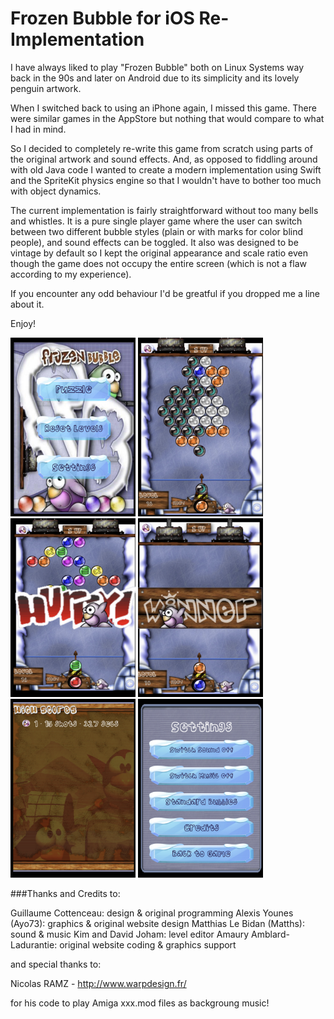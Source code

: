 #  Frozen Bubble for iOS Re-Implementation

I have always liked to play "Frozen Bubble" both on Linux Systems way back in the 90s and later on Android due to its simplicity and its lovely penguin artwork.

When I switched back to using an iPhone again, I missed this game. There were similar games in the AppStore but nothing that would compare to what I had in mind. 

So I decided to completely re-write this game from scratch using parts of the original artwork and sound effects. And, as opposed to fiddling around with old Java code I wanted to create a  modern implementation using Swift and the SpriteKit physics engine so that I wouldn't have to bother too much with object dynamics. 

The current implementation is fairly straightforward without too many bells and whistles. It is a pure single player game where the user can switch between two different bubble styles (plain or with marks for color blind people), and sound effects can be toggled. It also was designed to be vintage by default so I kept the original appearance and scale ratio even though the game does not occupy the entire screen (which is not a flaw according to my experience).

If you encounter any odd behaviour I'd be greatful if you dropped me a line about it.

Enjoy!


<img src="https://github.com/ulritter/FrozenBubbleSwift/blob/main/fb1.png" width = "200" height = "286">  <img src="https://github.com/ulritter/FrozenBubbleSwift/blob/main/fb2.png" width = "200" height = "286"> <img src="https://github.com/ulritter/FrozenBubbleSwift/blob/main/fb3.png" width = "200" height = "286">
<img src="https://github.com/ulritter/FrozenBubbleSwift/blob/main/fb4.png" width = "200" height = "286"> <img src="https://github.com/ulritter/FrozenBubbleSwift/blob/main/fb5.png" width = "200" height = "286"> <img src="https://github.com/ulritter/FrozenBubbleSwift/blob/main/fb6.png" width = "200" height = "286">


###Thanks and Credits to:

Guillaume Cottenceau: design & original programming
Alexis Younes (Ayo73): graphics & original website design
Matthias Le Bidan (Matths): sound & music
Kim and David Joham: level editor
Amaury Amblard-Ladurantie: original website coding & graphics support

and special thanks to:

Nicolas RAMZ - http://www.warpdesign.fr/

for his code to play Amiga xxx.mod files as backgroung music!

